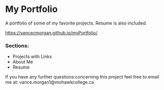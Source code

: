 <h1>My Portfolio</h1>
<p>A portfolio of some of my favorite projects. Resume is also included.</p>
<a href="https://vancecmorgan.github.io/myPortfolio/">https://vancecmorgan.github.io/myPortfolio/</a>

<h3>Sections: </h3>
<ul>
<li>Projects with Links</li>
<li>About Me</li>
<li>Resume</li>
</ul>

<p>If you have any further questions concerning this project feel free to email me at: vance.morgan1@mohawkcollege.ca</p>
